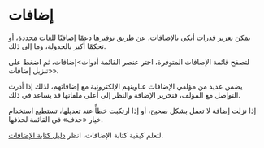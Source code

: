 # إضافات

يمكن تعزيز قدرات أنكي بالإضافات، عن طريق توفيرها دعمًا إضافيًا للغات محددة،
أو تحكمًا أكبر بالجدولة، وما إلى ذلك.

لتصفح قائمة الإضافات المتوفرة، اختر عنصر القائمة أدوات>إضافات، ثم اضغط على «تنزيل إضافات».

يضمن عديد من مؤلفي الإضافات عناوينهم الإلكترونية مع إضافاتهم، لذلك إذا أدرت التواصل مع المؤلف،
فتحرير الإضافة والنظر إلى أعلى ملفاتها قد يساعد في ذلك.

إذا نزلت إضافة لا تعمل بشكل صحيح، أو إذا ارتكبت خطأً عند تعديلها، تستطيع
استخدام خيار «حذف» في القائمة لحذفها.

لتعلم كيفية كتابة الإضافات، انظر [دليل كتابة الإضافات](https://addon-docs.ankiweb.net).
